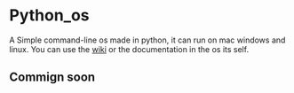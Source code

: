 # Python_os
A Simple command-line os made in python, it can run on mac windows and linux.
You can use the [wiki](https://github.com/ryjayt/Python_os/wiki) or the documentation in the os its self.
## Commign soon
